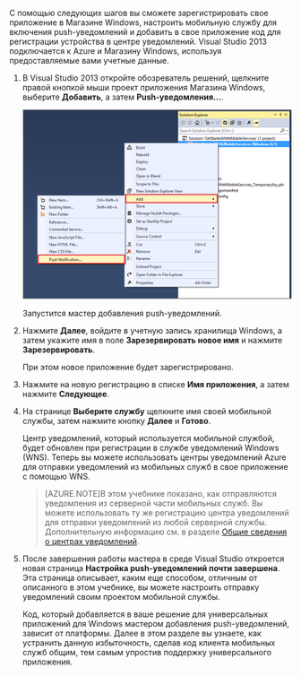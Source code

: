 С помощью следующих шагов вы сможете зарегистрировать свое приложение в Магазине Windows, настроить мобильную службу для включения push-уведомлений и добавить в свое приложение код для регистрации устройства в центре уведомлений. Visual Studio 2013 подключается к Azure и Магазину Windows, используя предоставляемые вами учетные данные. 

1. В Visual Studio 2013 откройте обозреватель решений, щелкните правой кнопкой мыши проект приложения Магазина Windows, выберите **Добавить**, а затем **Push-уведомления...**. 

	![Add Push Notification wizard in Visual Studio 2013](./media/mobile-services-create-new-push-vs2013/mobile-add-push-notifications-vs2013.png)

	Запустится мастер добавления push-уведомлений.

2. Нажмите **Далее**, войдите в учетную запись хранилища Windows, а затем укажите имя в поле **Зарезервировать новое имя** и нажмите **Зарезервировать**.

	При этом новое приложение будет зарегистрировано.

3. Нажмите на новую регистрацию в списке **Имя приложения**, а затем нажмите **Следующее**.

4. На странице **Выберите службу** щелкните имя своей мобильной службы, затем нажмите кнопку **Далее** и **Готово**. 

	Центр уведомлений, который используется мобильной службой, будет обновлен при регистрации в службе уведомлений Windows (WNS). Теперь вы можете использовать центры уведомлений Azure для отправки уведомлений из мобильных служб в свое приложение с помощью WNS. 

	>[AZURE.NOTE]В этом учебнике показано, как отправляются уведомления из серверной части мобильных служб. Вы можете использовать ту же регистрацию центра уведомлений для отправки уведомлений из любой серверной службы. Дополнительную информацию см. в разделе [Общие сведения о центрах уведомлений](http://msdn.microsoft.com/library/azure/jj927170.aspx).

5. После завершения работы мастера в среде Visual Studio откроется новая страница **Настройка push-уведомлений почти завершена**. Эта страница описывает, каким еще способом, отличным от описанного в этом учебнике, вы можете настроить отправку уведомлений своим проектом мобильной службы. 

	Код, который добавляется в ваше решение для универсальных приложений для Windows мастером добавления push-уведомлений, зависит от платформы. Далее в этом разделе вы узнаете, как устранить данную избыточность, сделав код клиента мобильных служб общим, тем самым упростив поддержку универсального приложения.  

<!-- URLs. -->
[Приступая к работе с мобильными службами]: /develop/mobile/tutorials/get-started/
[Приступая к работе с данными]: /develop/mobile/tutorials/get-started-with-data-dotnet/
[Импорт PUBLISHSETTINGS-файла в Visual Studio 2013]: /documentation/articles/mobile-services-windows-how-to-import-publishsettings/

<!--HONumber=47-->

